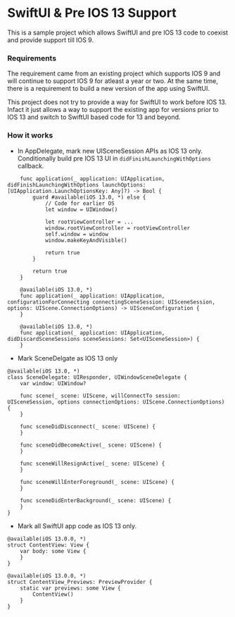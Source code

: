 # SwiftUI & Pre IOS 13 Support

This is a sample project which allows SwiftUI and pre IOS 13 code to coexist and provide support till IOS 9.

### Requirements

The requirement came from an existing project which supports IOS 9 and will continue to support IOS 9 for atleast a year or two. At the same time, there is a requirement to build a new version of the app using SwiftUI.

This project does not try to provide a way for SwiftUI to work before IOS 13. Infact it just allows a way to support the existing app for versions prior to IOS 13 and switch to SwiftUI based code for 13 and beyond.

### How it works

* In AppDelegate, mark new UISceneSession APIs as IOS 13 only. Conditionally build pre IOS 13 UI in `didFinishLaunchingWithOptions` callback.

```
    func application(_ application: UIApplication, didFinishLaunchingWithOptions launchOptions: [UIApplication.LaunchOptionsKey: Any]?) -> Bool {
        guard #available(iOS 13.0, *) else {
            // Code for earlier OS
            let window = UIWindow()

            let rootViewController = ...
            window.rootViewController = rootViewController
            self.window = window
            window.makeKeyAndVisible()

            return true
        }

        return true
    }

    @available(iOS 13.0, *)
    func application(_ application: UIApplication, configurationForConnecting connectingSceneSession: UISceneSession, options: UIScene.ConnectionOptions) -> UISceneConfiguration {
    }

    @available(iOS 13.0, *)
    func application(_ application: UIApplication, didDiscardSceneSessions sceneSessions: Set<UISceneSession>) {
    }

```
* Mark SceneDelgate as IOS 13 only

```
@available(iOS 13.0, *)
class SceneDelegate: UIResponder, UIWindowSceneDelegate {
    var window: UIWindow?

    func scene(_ scene: UIScene, willConnectTo session: UISceneSession, options connectionOptions: UIScene.ConnectionOptions) {
    }

    func sceneDidDisconnect(_ scene: UIScene) {
    }

    func sceneDidBecomeActive(_ scene: UIScene) {
    }

    func sceneWillResignActive(_ scene: UIScene) {
    }

    func sceneWillEnterForeground(_ scene: UIScene) {
    }

    func sceneDidEnterBackground(_ scene: UIScene) {
    }
}
```

* Mark all SwiftUI app code as IOS 13 only.

```
@available(iOS 13.0.0, *)
struct ContentView: View {
    var body: some View {
    }
}

@available(iOS 13.0.0, *)
struct ContentView_Previews: PreviewProvider {
    static var previews: some View {
        ContentView()
    }
}
```
